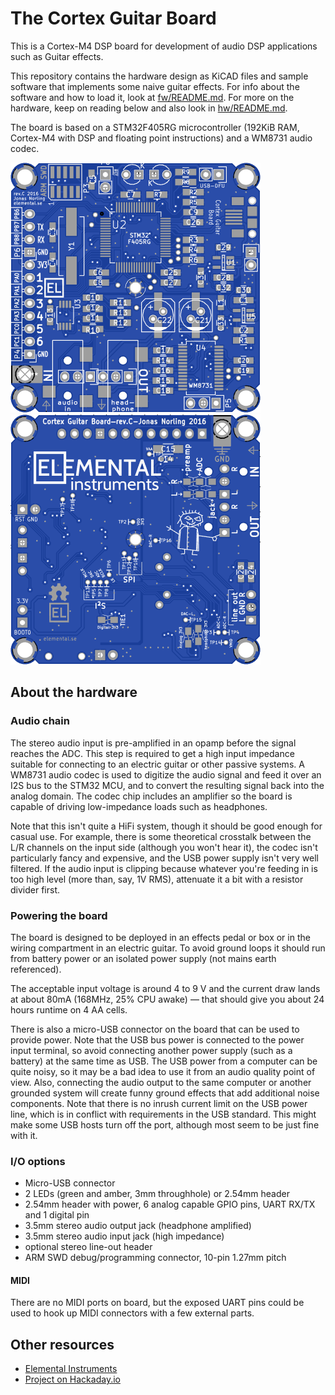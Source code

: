 The Cortex Guitar Board
=======================

This is a Cortex-M4 DSP board for development of audio DSP
applications such as Guitar effects.

This repository contains the hardware design as KiCAD files and sample
software that implements some naive guitar effects. For info about the
software and how to load it, look at [fw/README.md](fw/README.md). For
more on the hardware, keep on reading below and also look in
[hw/README.md](hw/README.md).

The board is based on a STM32F405RG microcontroller (192KiB RAM,
Cortex-M4 with DSP and floating point instructions) and a WM8731 audio
codec.

![Board front view](doc/3d-revc-front.png "This is a rendering of the front of the board, rev.C")
![Board back view](doc/3d-revc-back.png "This is a rendering of the back of the board, rev.C")


About the hardware
------------------

### Audio chain

The stereo audio input is pre-amplified in an opamp before the signal
reaches the ADC. This step is required to get a high input impedance
suitable for connecting to an electric guitar or other passive
systems. A WM8731 audio codec is used to digitize the audio signal and
feed it over an I2S bus to the STM32 MCU, and to convert the resulting
signal back into the analog domain. The codec chip includes an
amplifier so the board is capable of driving low-impedance loads such
as headphones.

Note that this isn't quite a HiFi system, though it should be good
enough for casual use. For example, there is some theoretical
crosstalk between the L/R channels on the input side (although you
won't hear it), the codec isn't particularly fancy and expensive, and
the USB power supply isn't very well filtered. If the audio input is
clipping because whatever you're feeding in is too high level (more
than, say, 1V RMS), attenuate it a bit with a resistor divider first.

### Powering the board

The board is designed to be deployed in an effects pedal or box or in
the wiring compartment in an electric guitar. To avoid ground loops it
should run from battery power or an isolated power supply (not mains
earth referenced).

The acceptable input voltage is around 4 to 9 V and the current draw
lands at about 80mA (168MHz, 25% CPU awake) — that should give you
about 24 hours runtime on 4 AA cells.

There is also a micro-USB connector on the board that can be used to
provide power. Note that the USB bus power is connected to the power
input terminal, so avoid connecting another power supply (such as a
battery) at the same time as USB. The USB power from a computer can be
quite noisy, so it may be a bad idea to use it from an audio quality
point of view. Also, connecting the audio output to the same computer
or another grounded system will create funny ground effects that add
additional noise components. Note that there is no inrush current
limit on the USB power line, which is in conflict with requirements in
the USB standard. This might make some USB hosts turn off the port,
although most seem to be just fine with it.

### I/O options

* Micro-USB connector
* 2 LEDs (green and amber, 3mm throughhole) or 2.54mm header
* 2.54mm header with power, 6 analog capable GPIO pins, UART RX/TX and
  1 digital pin
* 3.5mm stereo audio output jack (headphone amplified)
* 3.5mm stereo audio input jack (high impedance)
* optional stereo line-out header
* ARM SWD debug/programming connector, 10-pin 1.27mm pitch

#### MIDI

There are no MIDI ports on board, but the exposed UART pins could be
used to hook up MIDI connectors with a few external parts.

Other resources
---------------

* [Elemental Instruments](http://www.elemental.se)
* [Project on Hackaday.io](https://hackaday.io/project/7936-cortex-guitar-board)
